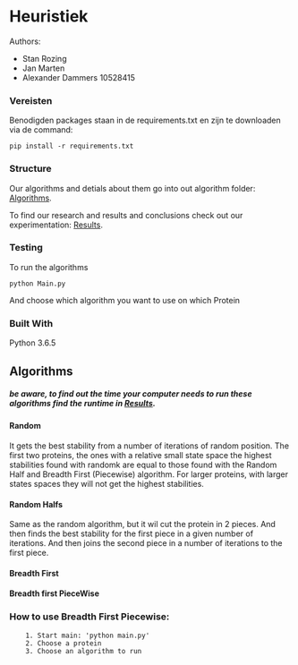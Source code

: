 # Heuristiek
Authors:

- Stan Rozing
- Jan Marten
- Alexander Dammers 10528415

### Vereisten
Benodigden packages staan in de requirements.txt en zijn te downloaden via de command:

```
pip install -r requirements.txt
```
### Structure

Our algorithms and detials about them go into out algorithm folder: [Algorithms](/Code/Algorithms).

To find our research and results and conclusions check out our experimentation: [Results](/Results).

### Testing

To run the algorithms

```
python Main.py
```

And choose which algorithm you want to use on which Protein





### Built With
 Python 3.6.5
 
 
## Algorithms

##### be aware, to find out the time your computer needs to run these algorithms find the runtime in [Results](/Results).

#### Random
It gets the best stability from a number of iterations of random position. The first two proteins, the ones with a relative small state space  the highest stabilities found with randomk are equal to those found with the Random Half and Breadth First (Piecewise) algorithm. For larger proteins, with larger states spaces they will not get the highest stabilities.

#### Random Halfs
Same as the random algorithm, but it wil cut the protein in 2 pieces. And then finds the best stability for the first piece in a given number of iterations. And then joins the second piece in a number of iterations to the first piece. 

#### Breadth First

#### Breadth first PieceWise

### How to use Breadth First Piecewise:

        1. Start main: 'python main.py'
        2. Choose a protein
        3. Choose an algorithm to run
        
 
